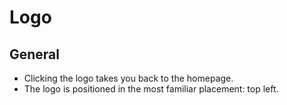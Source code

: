 # Logo

## General

* Clicking the logo takes you back to the homepage.
* The logo is positioned in the most familiar placement: top left.
